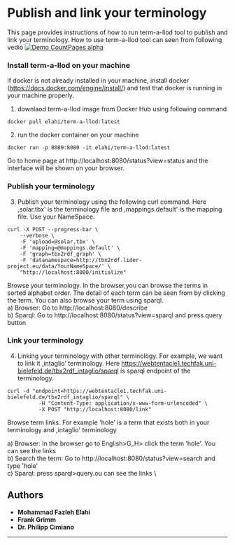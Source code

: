 # Publish and link your terminology
This page provides instructions of how to run term-a-llod tool to publish and link your terminology. How to use term-a-llod tool can seen from following vedio 
[![Demo CountPages alpha](https://share.gifyoutube.com/KzB6Gb.gif)](https://www.youtube.com/watch?v=ek1j272iAmc)

### Install term-a-llod on your machine
if docker is not already installed in your machine, install docker (https://docs.docker.com/engine/install/) and test that docker is running in your machine properly.
1. downlaod term-a-llod image from Docker Hub using following command
```
docker pull elahi/term-a-llod:latest
```
2. run the docker container on your machine
```
docker run -p 8080:8080 -it elahi/term-a-llod:latest
```
Go to home page at http://localhost:8080/status?view=status and the interface will be shown on your browser.

### Publish your terminology
3. Publish your terminology using the following curl command. Here ,solar.tbx' is the terminology file and ,mappings.default' is the mapping file. Use your NameSpace.
```
curl -X POST --progress-bar \
    --verbose \
    -F 'upload=@solar.tbx' \
    -F 'mapping=@mappings.default' \
    -F 'graph=tbx2rdf_graph' \
    -F 'datanamespace=http://tbx2rdf.lider-project.eu/data/YourNameSpace/' \
    "http://localhost:8080/initialize"
```
Browse your terminology. In the browser,you can browse the terms in sorted alphabet order. The detail of each term can be seen from by clicking the term. You can also browse your term using sparql. \
a) Browser: Go to http://localhost:8080/describe \
b) Sparql: Go to http://localhost:8080/status?view=sparql and press query button

### Link your terminology
4. Linking your terminology with other terminology. For example, we want to link it ,intaglio' terminology. Here https://webtentacle1.techfak.uni-bielefeld.de/tbx2rdf_intaglio/sparql is sparql endpoint of the  terminology. 
```
curl -d "endpoint=https://webtentacle1.techfak.uni-bielefeld.de/tbx2rdf_intaglio/sparql" \
          -H "Content-Type: application/x-www-form-urlencoded" \
          -X POST "http://localhost:8080/link"      
 ```
Browse term links. For example 'hole' is a term that exists both in your terminology and ,intaglio' terminology

a) Browser: In the browser go to English>G_H> click the term 'hole'. You can see the links \
b) Search the term: Go to http://localhost:8080/status?view=search  and type 'hole'  \
c) Sparql: press sparql>query.ou can see the links \
## Authors
* **Mohammad Fazleh Elahi**
* **Frank Grimm**
* **Dr. Philipp Cimiano**



---
